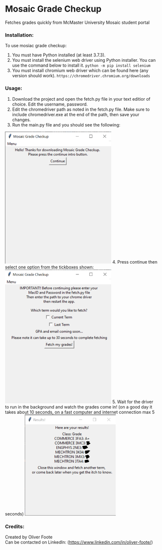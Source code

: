 # Mosaic Grade Checkup

Fetches grades quickly from McMaster University Mosaic student portal

### Installation:

To use mosiac grade checkup:
1. You must have Python installed (at least 3.7.3).
2. You must install the selenium web driver using Python installer. You can use the command below to install it.
`python -m pip install selenium`
3. You must install chromium web driver which can be found here (any version should work).
`https://chromedriver.chromium.org/downloads`

### Usage:

1. Download the project and open the fetch.py file in your text editior of choice. Edit the username, password. 
2. Edit the chromedriver path as noted in the fetch.py file. Make sure to include chromedriver.exe at the end of the path, then save your changes.
3. Run the main.py file and you should see the following:  

<!-- ![What is this](img/Homescreen_v01.png | width = 100) -->
<img src="https://github.com/Footeo/mosaic-grade-checkup/blob/main/img/Homescreen_v01.png" width=350>  
4. Press continue then select one option from the tickboxes shown:  

<!-- ![What is this](img/Mainscreen_v01.png | width = 100) -->
<img src="https://github.com/Footeo/mosaic-grade-checkup/blob/main/img/Mainscreen_v01.png" width=350>  
5. Wait for the driver to run in the background and watch the grades come in! (on a good day it takes about 10 seconds, on a fast computer and internet connection max 5 seconds)  

<!-- ![What is this](img/Results_v01.png | width = 100) -->
<img src="https://github.com/Footeo/mosaic-grade-checkup/blob/main/img/Results_v01.png" width=300>

### Credits:

Created by Oliver Foote  
Can be contacted on LinkedIn: (https://www.linkedin.com/in/oliver-foote/)

